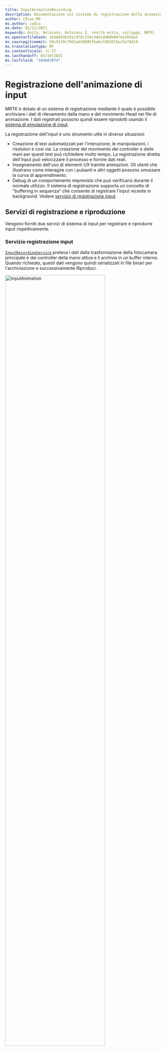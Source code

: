 ```yaml
---
title: InputAnimationRecording
description: Documentazione sul sistema di registrazione delle animazioni di input in MRTK
author: CDiaz-MS
ms.author: cadia
ms.date: 01/12/2021
keywords: Unity, HoloLens, HoloLens 2, realtà mista, sviluppo, MRTK,
ms.openlocfilehash: 2e686d3b291c076c159c34b1d888b0074e3910a5
ms.sourcegitcommit: 59c91f8c70d1ad30995fba6cf862615e25e78d10
ms.translationtype: MT
ms.contentlocale: it-IT
ms.lasthandoff: 03/19/2021
ms.locfileid: "104683874"
---
```

# <a name="input-animation-recording"></a>Registrazione dell'animazione di input

MRTK è dotato di un sistema di registrazione mediante il quale è possibile archiviare i dati di rilevamento della mano e del movimento Head nei file di animazione. I dati registrati possono quindi essere riprodotti usando il [sistema di simulazione di input](InputSimulationService.md).

La registrazione dell'input è uno strumento utile in diverse situazioni:

* Creazione di test automatizzati per l'interazione, le manipolazioni, i risolutori e così via. La creazione del movimento dei controller e delle mani per questi test può richiedere molto tempo. La registrazione diretta dell'input può velocizzare il processo e fornire dati reali.
* Insegnamento dell'uso di elementi UX tramite animazioni.
  Gli utenti che illustrano come interagire con i pulsanti e altri oggetti possono smussare la curva di apprendimento.
* Debug di un comportamento imprevisto che può verificarsi durante il normale utilizzo.
  Il sistema di registrazione supporta un concetto di "buffering in sequenza" che consente di registrare l'input recente in background.
  Vedere [servizio di registrazione input](#input-recording-service).

## <a name="recording-and-playback-services"></a>Servizi di registrazione e riproduzione

Vengono forniti due servizi di sistema di input per registrare e riprodurre input rispettivamente.

### <a name="input-recording-service"></a>Servizio registrazione input

[`InputRecordingService`](xref:Microsoft.MixedReality.Toolkit.Input.InputRecordingService) preleva i dati dalla trasformazione della fotocamera principale e dai controller della mano attiva e li archivia in un buffer interno. Quando richiesto, questi dati vengono quindi serializzati in file binari per l'archiviazione e successivamente Riproduci.

<a target="_blank" href="../images/input-simulation/MRTK_InputAnimation_RecordingDiagram.png" alt="Input Simulation">
  <img src="../images/input-simulation/MRTK_InputAnimation_RecordingDiagram.png" title="Registrazione dell'animazione di input" width="80%" alt="InputAnimation" class="center" />
</a>

Per avviare la registrazione dell'input [`StartRecording`](xref:Microsoft.MixedReality.Toolkit.Input.IMixedRealityInputRecordingService.StartRecording) , chiamare la funzione. [`StopRecording`](xref:Microsoft.MixedReality.Toolkit.Input.IMixedRealityInputRecordingService.StopRecording) sospende la registrazione, ma non rimuove i dati registrati fino [`DiscardRecordedInput`](xref:Microsoft.MixedReality.Toolkit.Input.IMixedRealityInputRecordingService.DiscardRecordedInput) a questo momento, se necessario, usare per eseguire questa operazione.

Per impostazione predefinita, le dimensioni del buffer di registrazione sono limitate a 30 secondi. In questo modo, il servizio di registrazione può registrare in background senza accumulare troppi dati, quindi salvare gli ultimi 30 secondi, se necessario. L'intervallo di tempo può essere modificato usando la [`RecordingBufferTimeLimit`](xref:Microsoft.MixedReality.Toolkit.Input.IMixedRealityInputRecordingService.RecordingBufferTimeLimit) Proprietà oppure la registrazione può essere illimitata usando l' [`UseBufferTimeLimit`](xref:Microsoft.MixedReality.Toolkit.Input.IMixedRealityInputRecordingService.UseBufferTimeLimit) opzione.

I dati nel buffer di registrazione possono essere salvati in un file binario usando la funzione [SaveInputAnimation](xref:Microsoft.MixedReality.Toolkit.Input.IMixedRealityInputRecordingService.SaveInputAnimation*) .

Per informazioni dettagliate sul formato di file binario, vedere [specifica del formato del file di animazione di input](InputAnimationFileFormat.md).

### <a name="input-playback-service"></a>Servizio di riproduzione input

[`InputPlaybackService`](xref:Microsoft.MixedReality.Toolkit.Input.InputPlaybackService) legge un file binario con i dati di animazione di input, quindi applica tali dati tramite [InputSimulationService](xref:Microsoft.MixedReality.Toolkit.Input.InputSimulationService) per ricreare i movimenti registrati.

<a target="_blank" href="../images/input-simulation/MRTK_InputAnimation_PlaybackDiagram.png">
  <img src="../images/input-simulation/MRTK_InputAnimation_PlaybackDiagram.png" title="Riproduzione dell'animazione di input" width="80%" alt="Input Simulation" class="center" />
</a>

Per avviare la riproduzione dell'animazione di input, è necessario caricarla da un file usando la funzione [LoadInputAnimation](xref:Microsoft.MixedReality.Toolkit.Input.IMixedRealityInputPlaybackService.LoadInputAnimation*) .

Chiamare [Play](xref:Microsoft.MixedReality.Toolkit.Input.IMixedRealityInputPlaybackService.Play), [pause](xref:Microsoft.MixedReality.Toolkit.Input.IMixedRealityInputPlaybackService.Play)o [Stop](xref:Microsoft.MixedReality.Toolkit.Input.IMixedRealityInputPlaybackService.Stop) per controllare la riproduzione dell'animazione.

Il tempo di animazione corrente può anche essere controllato direttamente con la proprietà [localtime](xref:Microsoft.MixedReality.Toolkit.Input.IMixedRealityInputPlaybackService.LocalTime) .

> [!WARNING]
> Il ciclo o la reimpostazione dell'animazione o [`LocalTime`](xref:Microsoft.MixedReality.Toolkit.Input.IMixedRealityInputPlaybackService.LocalTime) dell'impostazione dell'input direttamente tramite lo scrubbing della sequenza temporale può produrre risultati imprevisti durante la modifica della scena. Vengono registrati solo i movimenti di input, le eventuali modifiche aggiuntive, ad esempio lo spostamento di oggetti o la rotazione delle opzioni non verranno reimpostate. Assicurarsi di ricaricare la scena se sono state apportate modifiche irreversibili.

### <a name="editor-tools-for-recording-and-playing-input-animation"></a>Strumenti Editor per la registrazione e la riproduzione dell'animazione di input

Nell'editor di Unity sono disponibili numerosi strumenti per la registrazione e l'analisi dell'animazione di input. È possibile accedere a questi strumenti nella [finestra degli strumenti di simulazione di input](InputSimulationService.md#input-simulation-tools-window), che può essere aperta da _mixed reality Toolkit > Utilities > menu di simulazione input_ .

> [!NOTE]
> La registrazione e la riproduzione di input funzionano solo in modalità di riproduzione.

La finestra di registrazione input presenta due modalità:

* _Registrazione_ per registrare l'input durante la modalità di riproduzione e salvarlo nei file di animazione.

  Quando si attiva il pulsante [`InputRecordingService`](xref:Microsoft.MixedReality.Toolkit.Input.InputRecordingService) di registrazione, è abilitato per registrare l'input.
  Quando si disattiva il pulsante registrazione, viene visualizzata una selezione di salvataggio file e l'animazione di input registrata viene salvata nella destinazione selezionata.

  Il limite di tempo del buffer può essere modificato anche in questa modalità.

* _Riproduzione_ per il caricamento di file di animazione e ricreazione dell'input tramite il sistema di simulazione di input.

  Prima di tutto è necessario caricare un'animazione in questa modalità. Dopo la registrazione dell'input in modalità di registrazione, l'animazione risultante viene caricata automaticamente. In alternativa, fare clic sul pulsante "carica" per selezionare un file di animazione esistente.

  I pulsanti di controllo dell'ora da sinistra a destra sono:

  * _Reimposta_ l'ora di riproduzione all'inizio dell'animazione.
  * _Riproduzione_ continua dell'animazione nel tempo.
  * Eseguire un _passaggio avanti una_ volta.

  Il dispositivo di scorrimento può essere usato anche per scorrere la sequenza temporale dell'animazione.

> [!WARNING]
> Il ciclo o la reimpostazione dell'animazione dell'input o la ripulitura della sequenza temporale possono produrre risultati imprevisti durante la modifica della scena. Vengono registrati solo i movimenti di input, le eventuali modifiche aggiuntive, ad esempio lo spostamento di oggetti o la rotazione delle opzioni non verranno reimpostate. Assicurarsi di ricaricare la scena se sono state apportate modifiche irreversibili.
